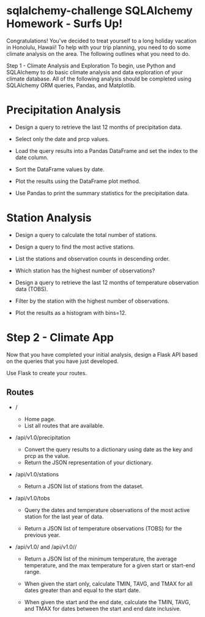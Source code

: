 # sqlalchemy-challenge  SQLAlchemy Homework - Surfs Up!

Congratulations! You've decided to treat yourself to a long holiday vacation in Honolulu, Hawaii! To help with your trip planning, you need to do some climate analysis on the area. The following outlines what you need to do.

Step 1 - Climate Analysis and Exploration
To begin, use Python and SQLAlchemy to do basic climate analysis and data exploration of your climate database. All of the following analysis should be completed using SQLAlchemy ORM queries, Pandas, and Matplotlib.

# Precipitation Analysis

- Design a query to retrieve the last 12 months of precipitation data.

- Select only the date and prcp values.

- Load the query results into a Pandas DataFrame and set the index to the date column.

- Sort the DataFrame values by date.

- Plot the results using the DataFrame plot method.

- Use Pandas to print the summary statistics for the precipitation data.

# Station Analysis

- Design a query to calculate the total number of stations.

- Design a query to find the most active stations.

- List the stations and observation counts in descending order.

- Which station has the highest number of observations?

- Design a query to retrieve the last 12 months of temperature observation data (TOBS).

- Filter by the station with the highest number of observations.

- Plot the results as a histogram with bins=12.

# Step 2 - Climate App
Now that you have completed your initial analysis, design a Flask API based on the queries that you have just developed.

Use Flask to create your routes.

## Routes

- /
  - Home page.
  - List all routes that are available.

- /api/v1.0/precipitation

  - Convert the query results to a dictionary using date as the key and prcp as the value.
  - Return the JSON representation of your dictionary.

- /api/v1.0/stations

  - Return a JSON list of stations from the dataset.

- /api/v1.0/tobs

  - Query the dates and temperature observations of the most active station for the last year of data.

  - Return a JSON list of temperature observations (TOBS) for the previous year.

- /api/v1.0/<start> and /api/v1.0/<start>/<end>


  - Return a JSON list of the minimum temperature, the average temperature, and the max temperature for a given start or start-end range.


  - When given the start only, calculate TMIN, TAVG, and TMAX for all dates greater than and equal to the start date.


  - When given the start and the end date, calculate the TMIN, TAVG, and TMAX for dates between the start and end date inclusive.


